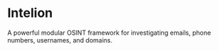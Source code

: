 # Intelion
A powerful modular OSINT framework for investigating emails, phone numbers, usernames, and domains.

